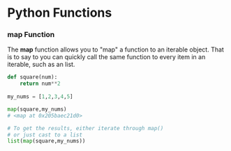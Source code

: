 # Python Functions

### map Function
The __map__ function allows you to "map" a function to an iterable object. That is to say to you can quickly call the same function to every item in an iterable, such as an list.

```python
def square(num):
    return num**2
    
my_nums = [1,2,3,4,5]

map(square,my_nums)
# <map at 0x205baec21d0>

# To get the results, either iterate through map() 
# or just cast to a list
list(map(square,my_nums))
```
